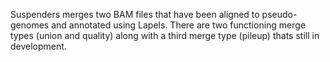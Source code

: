 Suspenders merges two BAM files that have been aligned to pseudo-genomes and annotated using Lapels.  There are two functioning merge types (union and quality) along with a third merge type (pileup) thats still in development.
